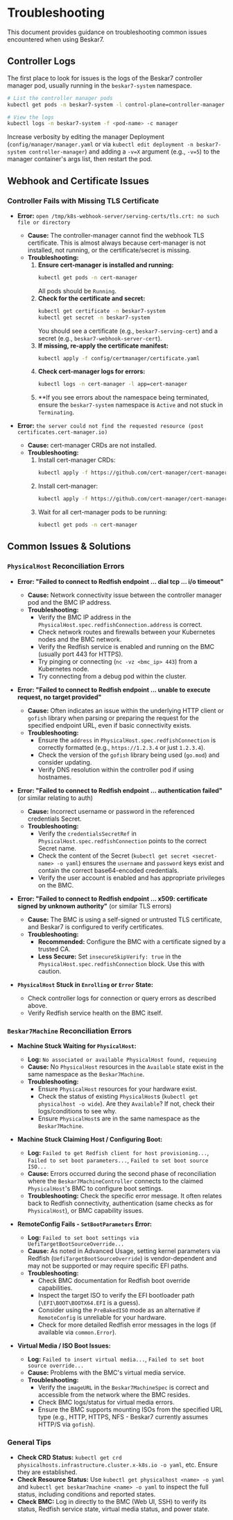 # Troubleshooting

This document provides guidance on troubleshooting common issues encountered when using Beskar7.

## Controller Logs

The first place to look for issues is the logs of the Beskar7 controller manager pod, usually running in the `beskar7-system` namespace.

```bash
# List the controller manager pods
kubectl get pods -n beskar7-system -l control-plane=controller-manager

# View the logs
kubectl logs -n beskar7-system -f <pod-name> -c manager
```

Increase verbosity by editing the manager Deployment (`config/manager/manager.yaml` or via `kubectl edit deployment -n beskar7-system controller-manager`) and adding a `-v=X` argument (e.g., `-v=5`) to the manager container's args list, then restart the pod.

## Webhook and Certificate Issues

### Controller Fails with Missing TLS Certificate

*   **Error:** `open /tmp/k8s-webhook-server/serving-certs/tls.crt: no such file or directory`
    *   **Cause:** The controller-manager cannot find the webhook TLS certificate. This is almost always because cert-manager is not installed, not running, or the certificate/secret is missing.
    *   **Troubleshooting:**
        1. **Ensure cert-manager is installed and running:**
            ```bash
            kubectl get pods -n cert-manager
            ```
            All pods should be `Running`.
        2. **Check for the certificate and secret:**
            ```bash
            kubectl get certificate -n beskar7-system
            kubectl get secret -n beskar7-system
            ```
            You should see a certificate (e.g., `beskar7-serving-cert`) and a secret (e.g., `beskar7-webhook-server-cert`).
        3. **If missing, re-apply the certificate manifest:**
            ```bash
            kubectl apply -f config/certmanager/certificate.yaml
            ```
        4. **Check cert-manager logs for errors:**
            ```bash
            kubectl logs -n cert-manager -l app=cert-manager
            ```
        5. **If you see errors about the namespace being terminated, ensure the `beskar7-system` namespace is `Active` and not stuck in `Terminating`.

*   **Error:** `the server could not find the requested resource (post certificates.cert-manager.io)`
    *   **Cause:** cert-manager CRDs are not installed.
    *   **Troubleshooting:**
        1. Install cert-manager CRDs:
            ```bash
            kubectl apply -f https://github.com/cert-manager/cert-manager/releases/download/v1.12.0/cert-manager.crds.yaml
            ```
        2. Install cert-manager:
            ```bash
            kubectl apply -f https://github.com/cert-manager/cert-manager/releases/download/v1.12.0/cert-manager.yaml
            ```
        3. Wait for all cert-manager pods to be running:
            ```bash
            kubectl get pods -n cert-manager
            ```

## Common Issues & Solutions

### `PhysicalHost` Reconciliation Errors

*   **Error: "Failed to connect to Redfish endpoint ... dial tcp ... i/o timeout"**
    *   **Cause:** Network connectivity issue between the controller manager pod and the BMC IP address.
    *   **Troubleshooting:**
        *   Verify the BMC IP address in the `PhysicalHost.spec.redfishConnection.address` is correct.
        *   Check network routes and firewalls between your Kubernetes nodes and the BMC network.
        *   Verify the Redfish service is enabled and running on the BMC (usually port 443 for HTTPS).
        *   Try pinging or connecting (`nc -vz <bmc_ip> 443`) from a Kubernetes node.
        *   Try connecting from a debug pod within the cluster.

*   **Error: "Failed to connect to Redfish endpoint ... unable to execute request, no target provided"**
    *   **Cause:** Often indicates an issue within the underlying HTTP client or `gofish` library when parsing or preparing the request for the specified endpoint URL, even if basic connectivity exists.
    *   **Troubleshooting:**
        *   Ensure the `address` in `PhysicalHost.spec.redfishConnection` is correctly formatted (e.g., `https://1.2.3.4` or just `1.2.3.4`).
        *   Check the version of the `gofish` library being used (`go.mod`) and consider updating.
        *   Verify DNS resolution within the controller pod if using hostnames.

*   **Error: "Failed to connect to Redfish endpoint ... authentication failed"** (or similar relating to auth)
    *   **Cause:** Incorrect username or password in the referenced credentials Secret.
    *   **Troubleshooting:**
        *   Verify the `credentialsSecretRef` in `PhysicalHost.spec.redfishConnection` points to the correct Secret name.
        *   Check the content of the Secret (`kubectl get secret <secret-name> -o yaml`) ensures the `username` and `password` keys exist and contain the correct base64-encoded credentials.
        *   Verify the user account is enabled and has appropriate privileges on the BMC.

*   **Error: "Failed to connect to Redfish endpoint ... x509: certificate signed by unknown authority"** (or similar TLS errors)
    *   **Cause:** The BMC is using a self-signed or untrusted TLS certificate, and Beskar7 is configured to verify certificates.
    *   **Troubleshooting:**
        *   **Recommended:** Configure the BMC with a certificate signed by a trusted CA.
        *   **Less Secure:** Set `insecureSkipVerify: true` in the `PhysicalHost.spec.redfishConnection` block. Use this with caution.

*   **`PhysicalHost` Stuck in `Enrolling` or `Error` State:**
    *   Check controller logs for connection or query errors as described above.
    *   Verify Redfish service health on the BMC itself.

### `Beskar7Machine` Reconciliation Errors

*   **Machine Stuck Waiting for `PhysicalHost`:**
    *   **Log:** `No associated or available PhysicalHost found, requeuing`
    *   **Cause:** No `PhysicalHost` resources in the `Available` state exist in the same namespace as the `Beskar7Machine`.
    *   **Troubleshooting:**
        *   Ensure `PhysicalHost` resources for your hardware exist.
        *   Check the status of existing `PhysicalHost`s (`kubectl get physicalhost -o wide`). Are they `Available`? If not, check their logs/conditions to see why.
        *   Ensure `PhysicalHost`s are in the same namespace as the `Beskar7Machine`.

*   **Machine Stuck Claiming Host / Configuring Boot:**
    *   **Log:** `Failed to get Redfish client for host provisioning...`, `Failed to set boot parameters...`, `Failed to set boot source ISO...`
    *   **Cause:** Errors occurred during the second phase of reconciliation where the `Beskar7MachineController` connects to the claimed `PhysicalHost`'s BMC to configure boot settings.
    *   **Troubleshooting:** Check the specific error message. It often relates back to Redfish connectivity, authentication (same checks as for `PhysicalHost`), or BMC capability issues.

*   **RemoteConfig Fails - `SetBootParameters` Error:**
    *   **Log:** `Failed to set boot settings via UefiTargetBootSourceOverride...`
    *   **Cause:** As noted in Advanced Usage, setting kernel parameters via Redfish (`UefiTargetBootSourceOverride`) is vendor-dependent and may not be supported or may require specific EFI paths.
    *   **Troubleshooting:**
        *   Check BMC documentation for Redfish boot override capabilities.
        *   Inspect the target ISO to verify the EFI bootloader path (`\EFI\BOOT\BOOTX64.EFI` is a guess).
        *   Consider using the `PreBakedISO` mode as an alternative if `RemoteConfig` is unreliable for your hardware.
        *   Check for more detailed Redfish error messages in the logs (if available via `common.Error`).

*   **Virtual Media / ISO Boot Issues:**
    *   **Log:** `Failed to insert virtual media...`, `Failed to set boot source override...`
    *   **Cause:** Problems with the BMC's virtual media service.
    *   **Troubleshooting:**
        *   Verify the `imageURL` in the `Beskar7MachineSpec` is correct and accessible from the network where the BMC resides.
        *   Check BMC logs/status for virtual media errors.
        *   Ensure the BMC supports mounting ISOs from the specified URL type (e.g., HTTP, HTTPS, NFS - Beskar7 currently assumes HTTP/S via `gofish`).

### General Tips

*   **Check CRD Status:** `kubectl get crd physicalhosts.infrastructure.cluster.x-k8s.io -o yaml`, etc. Ensure they are established.
*   **Check Resource Status:** Use `kubectl get physicalhost <name> -o yaml` and `kubectl get beskar7machine <name> -o yaml` to inspect the full status, including conditions and reported states.
*   **Check BMC:** Log in directly to the BMC (Web UI, SSH) to verify its status, Redfish service state, virtual media status, and power state. 